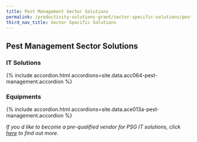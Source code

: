 ```yaml
---
title: Pest Management Sector Solutions
permalink: /productivity-solutions-grant/sector-specific-solutions/pest-management/
third_nav_title: Sector Specific Solutions
---
```


## Pest Management Sector Solutions

### IT Solutions

{% include accordion.html accordions=site.data.acc064-pest-management.accordion %}

### Equipments

{% include accordion.html accordions=site.data.ace013a-pest-management.accordion %}

_If you d like to become a pre-qualified vendor for PSG IT solutions, click <a target='_blank' href='https://www.imda.gov.sg/icmvendors' >here</a> to find out more._